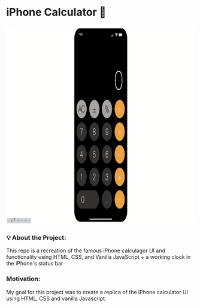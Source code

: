 # iPhone Calculator 📱

 <img alt="GIF" src="https://github.com/amagsid/iPhone-calculator/blob/master/assets/gif1.gif" width="1000" height="530" />
 
 
### 💡 About the Project:

This repo is a recreation of the famous iPhone calculagor UI and functionality using HTML, CSS, and Vanilla JavaScript + a working clock in the iPhone's status bar

 
 
 ###  Motivation:
 My goal for this project was to create a replica of the iPhone calculator UI using HTML, CSS and vanilla Javascript. 
  
 
